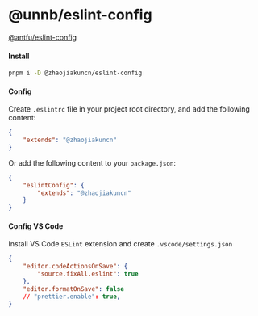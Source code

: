 # @unnb/eslint-config

[@antfu/eslint-config](https://github.com/antfu/eslint-config)

#### Install

```bash
pnpm i -D @zhaojiakuncn/eslint-config
```

#### Config

Create `.eslintrc` file in your project root directory, and add the following content:

```json
{
    "extends": "@zhaojiakuncn"
}
```

Or add the following content to your `package.json`:

```json
{
    "eslintConfig": {
        "extends": "@zhaojiakuncn"
    }
}
```

#### Config VS Code

Install VS Code `ESLint` extension and create `.vscode/settings.json`

```json
{
    "editor.codeActionsOnSave": {
        "source.fixAll.eslint": true
    },
    "editor.formatOnSave": false
    // "prettier.enable": true,
}
```
